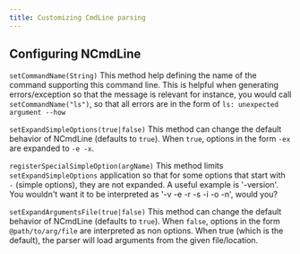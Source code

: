 ```yaml
---
title: Customizing CmdLine parsing
---
```


## Configuring NCmdLine
`setCommandName(String)`
This method help defining the name of the command supporting this command line. This is helpful when generating errors/exception so that the message is relevant
for instance, you would call ```setCommandName("ls")```, so that all errors are in the form of ```ls: unexpected argument --how```

`setExpandSimpleOptions(true|false)`
This method can change the default behavior of NCmdLine (defaults to `true`). When `true`, options in the form `-ex` are expanded to `-e -x`.


`registerSpecialSimpleOption(argName)`
This method limits `setExpandSimpleOptions` application so that for some options that start with `-` (simple options), they are not expanded. 
A useful example is '-version'. You wouldn't want it to be interpreted as '-v -e -r -s -i -o -n', would you?

`setExpandArgumentsFile(true|false)`
This method can change the default behavior of NCmdLine (defaults to `true`). When `false`, options in the form `@path/to/arg/file` are interpreted as non options.
When true (which is the default), the parser will load arguments from the given file/location.

